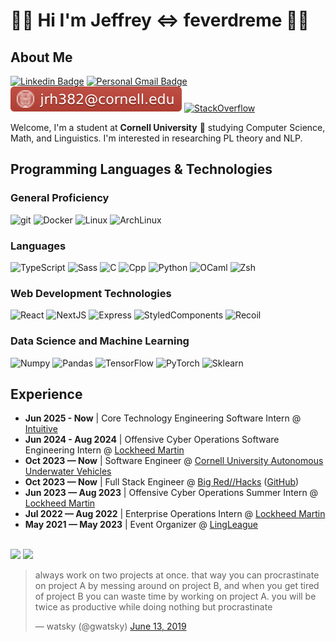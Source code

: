 # 👨‍💻 Hi I'm Jeffrey <=> feverdreme 👨‍💻

## About Me

[![Linkedin Badge](https://img.shields.io/badge/-jeffreyhuang-blue?style=flat&logo=Linkedin&logoColor=white&link=https://www.linkedin.com/in/jeffrey-r-huang/)](https://www.linkedin.com/in/jeffrey-r-huang/)
[![Personal Gmail Badge](https://img.shields.io/badge/-jeffreyhuang08@gmail.com-c14438?style=flat&logo=Gmail&logoColor=white&link=mailto:jeffreyhuang08@gmail.com)](mailto:jeffreyhuang08@gmail.com)
[![Cornell Gmail Badge](cuemail.svg)](mailto:jrh382@cornell.edu)
[![StackOverflow](https://img.shields.io/badge/-feverdreme-F58025?style=flat&logo=stackoverflow&logoColor=white&link=https://stackoverflow.com/users/14000710/feverdreme)](https://stackoverflow.com/users/14000710/feverdreme)

Welcome, I'm a student at **Cornell University** 🐻 studying Computer Science, Math, and Linguistics. I'm interested in researching PL theory and NLP.

## Programming Languages & Technologies

### General Proficiency

![git](https://img.shields.io/badge/-Git-F05032?style=flat-square&logo=git&logoColor=white)
![Docker](https://img.shields.io/badge/-Docker-46a2f1?style=flat-square&logo=docker&logoColor=white)
![Linux](https://img.shields.io/badge/-Linux-FCC624?style=flat-square&logo=linux&logoColor=white)
![ArchLinux](https://img.shields.io/badge/-ArchLinux-1793D1?style=flat-square&logo=archlinux&logoColor=white)

### Languages

![TypeScript](https://img.shields.io/badge/-TypeScript-007ACC?style=flat-square&logo=typescript&logoColor=white)
![Sass](https://img.shields.io/badge/-Sass-CC6699?style=flat-square&logo=sass&logoColor=white)
![C](https://img.shields.io/badge/-C-A8B9CC?style=flat-square&logo=c&logoColor=white)
![Cpp](https://img.shields.io/badge/-C++-00599C?style=flat-square&logo=cplusplus&logoColor=white)
![Python](https://img.shields.io/badge/-Python-3776AB?style=flat-square&logo=python&logoColor=white)
![OCaml](https://img.shields.io/badge/-OCaml-EC6813?logo=ocaml&labelColor=white)
![Zsh](https://img.shields.io/badge/-Zsh-F15A24?style=flat-square&logo=zsh&logoColor=white)

### Web Development Technologies

![React](https://img.shields.io/badge/-React-45b8d8?style=flat-square&logo=react&logoColor=white)
![NextJS](https://img.shields.io/badge/-NextJS-000000?style=flat-square&logo=nextdotjs&logoColor=white)
![Express](https://img.shields.io/badge/-express-000000?style=flat-square&logo=express&logoColor=white)
![StyledComponents](https://img.shields.io/badge/-Styled_Components-db7092?style=flat-square&logo=styled-components&logoColor=white)
![Recoil](https://img.shields.io/badge/-Recoil-3578E5?style=flat-square&logo=recoil&logoColor=white)

### Data Science and Machine Learning

![Numpy](https://img.shields.io/badge/-Numpy-013243?style=flat-square&logo=numpy&logoColor=white)
![Pandas](https://img.shields.io/badge/-Pandas-150458?style=flat-square&logo=pandas&logoColor=white)
![TensorFlow](https://img.shields.io/badge/-TensorFlow-FF6F00?style=flat-square&logo=tensorflow&logoColor=white)
![PyTorch](https://img.shields.io/badge/PyTorch-EE4C2C?style=flat-square&logo=pytorch&logoColor=white)
![Sklearn](https://img.shields.io/badge/-sklearn-F7931E?style=flat-square&logo=scikitlearn&logoColor=white)

## Experience

- **Jun 2025 - Now** | Core Technology Engineering Software Intern @ [Intuitive](https://www.intuitive.com/en-us)
- **Jun 2024 - Aug 2024** | Offensive Cyber Operations Software Engineering Intern @ [Lockheed Martin](https://www.lockheedmartin.com/en-us/index.html)
- **Oct 2023 — Now** | Software Engineer @ [Cornell University Autonomous Underwater Vehicles](https://cuauv.org/)
- **Oct 2023 — Now** | Full Stack Engineer @ [Big Red//Hacks](https://www.bigredhacks.com/) ([GitHub](https://github.com/bigredhacks))
- **Jun 2023 — Aug 2023** | Offensive Cyber Operations Summer Intern @ [Lockheed Martin](https://www.lockheedmartin.com/en-us/index.html)
- **Jul 2022 — Aug 2022** | Enterprise Operations Intern @ [Lockheed Martin](https://www.lockheedmartin.com/en-us/index.html)
- **May 2021 — May 2023** | Event Organizer @ [LingLeague](https://www.linguisticsleague.org/)

<br>

<img src="https://github-readme-stats.vercel.app/api?username=feverdreme&theme=tokyonight&show_icons=true" />
<img src="https://github-readme-stats.vercel.app/api/top-langs/?username=feverdreme&layout=compact&theme=tokyonight&langs_count=5" />

<!-- ## Other Skills

- Competitive / Algorithmic Programming
- Machine Learning
- CTFs and Cybersecurity -->

<blockquote class="twitter-tweet"><p lang="en" dir="ltr">always work on two projects at once. that way you can procrastinate on project A by messing around on project B, and when you get tired of project B you can waste time by working on project A. you will be twice as productive while doing nothing but procrastinate</p>&mdash; watsky (@gwatsky) <a href="https://twitter.com/gwatsky/status/1139251118091804672?ref_src=twsrc%5Etfw">June 13, 2019</a></blockquote>

